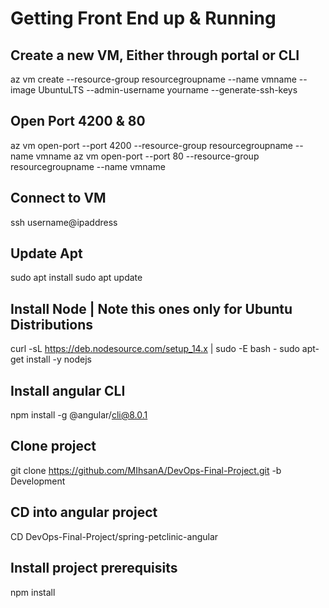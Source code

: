 # Getting Front End up & Running

## Create a new VM, Either through portal or CLI
az vm create --resource-group resourcegroupname --name vmname --image UbuntuLTS --admin-username yourname --generate-ssh-keys

## Open Port 4200 & 80
az vm open-port --port 4200 --resource-group resourcegroupname --name vmname
az vm open-port --port 80 --resource-group resourcegroupname --name vmname

## Connect to VM
ssh username@ipaddress

## Update Apt 
sudo apt install
sudo apt update

## Install Node | Note this ones only for Ubuntu Distributions
curl -sL https://deb.nodesource.com/setup_14.x | sudo -E bash -
sudo apt-get install -y nodejs

## Install angular CLI
npm install -g @angular/cli@8.0.1

## Clone project
git clone https://github.com/MIhsanA/DevOps-Final-Project.git -b Development

## CD into angular project
CD DevOps-Final-Project/spring-petclinic-angular 

## Install project prerequisits
npm install